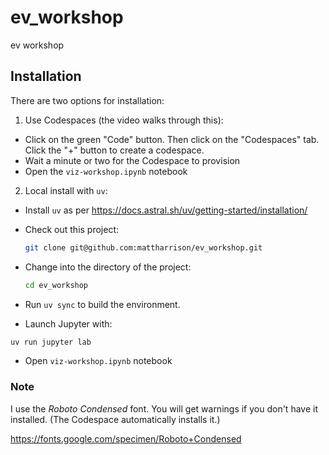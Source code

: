# ev_workshop
ev workshop


## Installation

There are two options for installation:

1. Use Codespaces (the video walks through this):

 - Click on the green "Code" button. Then click on the "Codespaces" tab. Click the "+" button to create a codespace. 
 - Wait a minute or two for the Codespace to provision
 - Open the `viz-workshop.ipynb` notebook


2. Local install with `uv`:

 - Install `uv` as per https://docs.astral.sh/uv/getting-started/installation/
 - Check out this project:
   
   ```bash
   git clone git@github.com:mattharrison/ev_workshop.git
   
   ```

 - Change into the directory of the project:

   ```bash
   cd ev_workshop
   ```

 - Run `uv sync` to build the environment.

 - Launch Jupyter with:

  ```bash
  uv run jupyter lab
  ```

 - Open `viz-workshop.ipynb` notebook

### Note

I use the *Roboto Condensed* font. You will get warnings if you don't have 
it installed. (The Codespace automatically installs it.)

https://fonts.google.com/specimen/Roboto+Condensed

